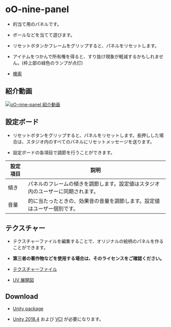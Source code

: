 # oO-nine-panel

- 的当て用のパネルです。

- ボールなどを当てて遊びます。

- リセットボタンかフレームをグリップすると、パネルをリセットします。

- アイテムをつかんで所有権を得ると、すり抜け現象が軽減するかもしれません。(枠上部の緑色のランプが点灯)

- [検索](https://seed.online/search?text=cball)

## 紹介動画
[![oO-nine-panel 紹介動画](https://img.youtube.com/vi/qrr9unWc7QA/0.jpg)](https://www.youtube.com/watch?v=qrr9unWc7QA)

## 設定ボード

- リセットボタンをグリップすると、パネルをリセットします。長押しした場合は、スタジオ内のすべてのパネルにリセットメッセージを送ります。

- 設定ボードの各項目で調節を行うことができます。

| 設定項目 | 説明 |
|----|----|
|傾き|パネルのフレームの傾きを調節します。設定値はスタジオ内のユーザーに同期されます。|
|音量|的に当たったときの、効果音の音量を調節します。設定値はユーザー個別です。|

## テクスチャー

- テクスチャーファイルを編集することで、オリジナルの絵柄のパネルを作ることができます。

- **第三者の著作物などを使用する場合は、そのライセンスをご確認ください。**

- [テクスチャーファイル](textures/nine-panel-tex.png)

- [UV 展開図](textures/nine-panel-uv.png)

## Download

- [Unity package](https://www.dropbox.com/s/7fzd8td0nxfzxhb/oO-nine-panel-latest.unitypackage?dl=0)

- [Unity 2018.4](https://unity3d.com/) および [VCI](https://github.com/virtual-cast/VCI) が必要になります。
